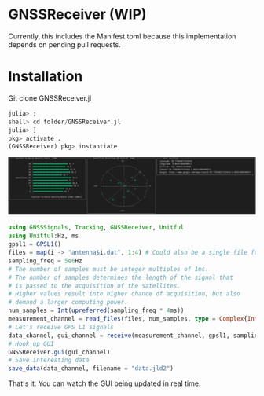 # GNSSReceiver (WIP)

Currently, this includes the Manifest.toml because this implementation depends on pending pull requests.

# Installation

Git clone GNSSReceiver.jl

```julia
julia> ;
shell> cd folder/GNSSReceiver.jl
julia> ]
pkg> activate .
(GNSSReceiver) pkg> instantiate
```

![Exemplary output](media/output.png)

```julia
using GNSSSignals, Tracking, GNSSReceiver, Unitful
using Unitful:Hz, ms
gpsl1 = GPSL1()
files = map(i -> "antenna$i.dat", 1:4) # Could also be a single file for a single antenna channel
sampling_freq = 5e6Hz
# The number of samples must be integer multiples of 1ms.
# The number of samples determines the length of the signal that
# is passed to the acquisition of the satellites.
# Higher values result into higher chance of acquisition, but also
# demand a larger computing power.
num_samples = Int(upreferred(sampling_freq * 4ms))
measurement_channel = read_files(files, num_samples, type = Complex{Int16})
# Let's receive GPS L1 signals
data_channel, gui_channel = receive(measurement_channel, gpsl1, sampling_freq, num_ants = NumAnts(4))
# Hook up GUI
GNSSReceiver.gui(gui_channel)
# Save interesting data
save_data(data_channel, filename = "data.jld2")
```

That's it. You can watch the GUI being updated in real time.